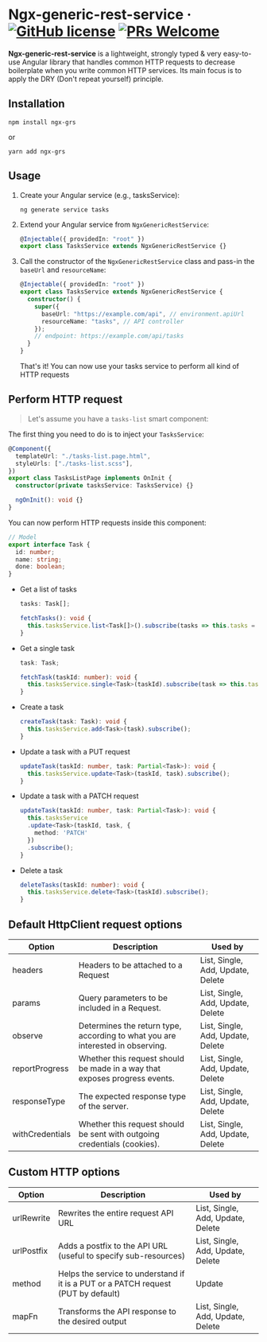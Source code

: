 # Ngx-generic-rest-service &middot; [![GitHub license](https://img.shields.io/badge/license-MIT-blue.svg)](https://github.com/juanmesa2097/ngx-generic-rest-service/blob/main/LICENSE) [![PRs Welcome](https://img.shields.io/badge/PRs-welcome-brightgreen.svg)](https://github.com/juanmesa2097/ngx-generic-rest-service/blob/main/CONTRIBUTING.md)

**Ngx-generic-rest-service** is a lightweight, strongly typed & very easy-to-use Angular library that handles common HTTP requests to decrease boilerplate when you write common HTTP services. Its main focus is to apply the DRY (Don't repeat yourself) principle.

## Installation

```consola
npm install ngx-grs
```

or

```consola
yarn add ngx-grs
```

## Usage

1. Create your Angular service (e.g., tasksService):

   ```consola
   ng generate service tasks
   ```

2. Extend your Angular service from `NgxGenericRestService`:
   ```ts
   @Injectable({ providedIn: "root" })
   export class TasksService extends NgxGenericRestService {}
   ```
3. Call the constructor of the `NgxGenericRestService` class and pass-in the `baseUrl` and `resourceName`:
   ```ts
   @Injectable({ providedIn: "root" })
   export class TasksService extends NgxGenericRestService {
     constructor() {
       super({
         baseUrl: "https://example.com/api", // environment.apiUrl
         resourceName: "tasks", // API controller
       });
       // endpoint: https://example.com/api/tasks
     }
   }
   ```
   That's it! You can now use your tasks service to perform all kind of HTTP requests

## Perform HTTP request

> Let's assume you have a `tasks-list` smart component:

The first thing you need to do is to inject your `TasksService`:

```ts
@Component({
  templateUrl: "./tasks-list.page.html",
  styleUrls: ["./tasks-list.scss"],
})
export class TasksListPage implements OnInit {
  constructor(private tasksService: TasksService) {}

  ngOnInit(): void {}
}
```

You can now perform HTTP requests inside this component:

```ts
// Model
export interface Task {
  id: number;
  name: string;
  done: boolean;
}
```

- Get a list of tasks

  ```ts
  tasks: Task[];

  fetchTasks(): void {
    this.tasksService.list<Task[]>().subscribe(tasks => this.tasks = tasks);
  }
  ```

- Get a single task

  ```ts
  task: Task;

  fetchTask(taskId: number): void {
    this.tasksService.single<Task>(taskId).subscribe(task => this.task = task);
  }
  ```

- Create a task
  ```ts
  createTask(task: Task): void {
    this.tasksService.add<Task>(task).subscribe();
  }
  ```
- Update a task with a PUT request
  ```ts
  updateTask(taskId: number, task: Partial<Task>): void {
    this.tasksService.update<Task>(taskId, task).subscribe();
  }
  ```
- Update a task with a PATCH request
  ```ts
  updateTask(taskId: number, task: Partial<Task>): void {
    this.tasksService
  	.update<Task>(taskId, task, {
  	  method: 'PATCH'
  	})
  	.subscribe();
  }
  ```
- Delete a task
  ```ts
  deleteTasks(taskId: number): void {
    this.tasksService.delete<Task>(taskId).subscribe();
  }
  ```

## Default HttpClient request options

| Option          | Description                                                                    | Used by                           |
| --------------- | ------------------------------------------------------------------------------ | --------------------------------- |
| headers         | Headers to be attached to a Request                                            | List, Single, Add, Update, Delete |
| params          | Query parameters to be included in a Request.                                  | List, Single, Add, Update, Delete |
| observe         | Determines the return type, according to what you are interested in observing. | List, Single, Add, Update, Delete |
| reportProgress  | Whether this request should be made in a way that exposes progress events.     | List, Single, Add, Update, Delete |
| responseType    | The expected response type of the server.                                      | List, Single, Add, Update, Delete |
| withCredentials | Whether this request should be sent with outgoing credentials (cookies).       | List, Single, Add, Update, Delete |

## Custom HTTP options

| Option     | Description                                                                        | Used by                           |
| ---------- | ---------------------------------------------------------------------------------- | --------------------------------- |
| urlRewrite | Rewrites the entire request API URL                                                | List, Single, Add, Update, Delete |
| urlPostfix | Adds a postfix to the API URL (useful to specify sub-resources)                    | List, Single, Add, Update, Delete |
| method     | Helps the service to understand if it is a PUT or a PATCH request (PUT by default) | Update                            |
| mapFn      | Transforms the API response to the desired output                                  | List, Single, Add, Update, Delete |
